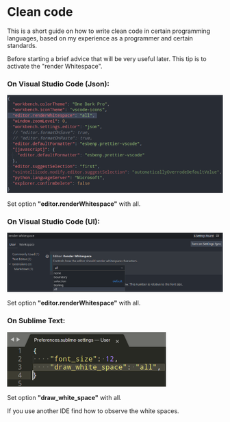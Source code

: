 # Clean code
This is a short guide on how to write clean code in certain programming languages, based on my experience as a programmer and certain standards.

Before starting a brief advice that will be very useful later. This tip is to activate the "render Whitespace".

### On Visual Studio Code (Json):
![](https://raw.githubusercontent.com/Snows02/Clean-code/main/Screenshot_20210227_121522.png)

Set option **"editor.renderWhitespace"** with all.

### On Visual Studio Code (UI):
![](https://raw.githubusercontent.com/Snows02/Clean-code/main/Screenshot_20210227_122439.png)

Set option **"editor.renderWhitespace"** with all.

### On Sublime Text:
![](https://raw.githubusercontent.com/Snows02/Clean-code/main/Screenshot_20210227_123223.png)

Set option **"draw_white_space"** with all.

If you use another IDE find how to observe the white spaces.